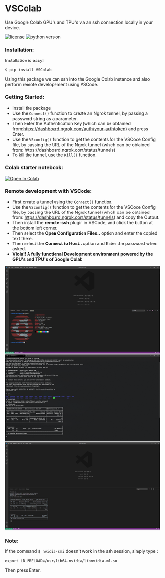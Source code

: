 
# VSColab
Use Google Colab GPU's and TPU's via an ssh connection locally in your device.

[![license](https://img.shields.io/badge/license-MIT-blue.svg)](/LICENSE)
![python version](https://img.shields.io/badge/python-3.6%2C3.7%2C3.8-blue?logo=python)


### Installation:
Installation is easy!
```
$ pip install VSColab
```
Using this package we can ssh into the Google Colab instance and also perform remote developement using VSCode.

### Getting Started:
- Install the package
- Use the `Connect()` function to create an Ngrok tunnel, by passing a password string as a parameter.
- Then Enter the Authentication Key (which can be obtained from:https://dashboard.ngrok.com/auth/your-authtoken) and press Enter.
- Use the `VSconfig()` function to get the contents for the VSCode Config file, by passing the URL of the Ngrok tunnel (which can be obtained from: https://dashboard.ngrok.com/status/tunnels)
- To kill the tunnel, use the `Kill()` function.

### Colab starter notebook: 
[![Open In Colab](https://colab.research.google.com/assets/colab-badge.svg)](https://colab.research.google.com/drive/1tZki6bp9x81jzn05zczR7aK03owsAscd?usp=sharing)

### Remote development with VSCode:
- First create a tunnel using the `Connect()` function.
- Use the `VSconfig()` function to get the contents for the VSCode Config file, by passing the URL of the Ngrok tunnel (which can be obtained from: https://dashboard.ngrok.com/status/tunnels) and copy the Output.
- Then install the **remote-ssh** plugin in VSCode, and click the button at the bottom left corner. 
- Then select the __Open Configuration Files..__ option and enter the copied text there.
- Then select the __Connect to Host..__ option and Enter the password when asked.
- __Viola!! A fully functional Development environment powered by the GPU's and TPU's of Google Colab__


![](VSColab/ss3.png)
![](VSColab/ss.png)
![](VSColab/ss2.png)

### Note:
If the command `$ nvidia-smi` doesn't work in the ssh session, simply type :
```
export LD_PRELOAD=/usr/lib64-nvidia/libnvidia-ml.so
```
Then press Enter.
